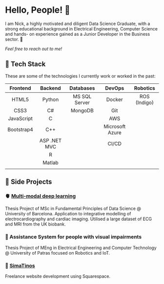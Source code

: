 # Hello, People! 👋

I am Nick, a highly motivated and diligent Data Science Graduate, with a strong educational background in Electrical Engineering, Computer Science and hands- on experience gained as a Junior Developer in the Business sector. 🚀

*Feel free to reach out to me!*

## 🧰 Tech Stack

These are some of the technologies I currently work or worked in the past:

|      Frontend      |     Backend     |    Databases    |       DevOps        |    Robotics    |
|:------------------:|:---------------:|:---------------:|:-------------------:|:--------------:|
|        HTML5       |      Python     |  MS SQL Server  |       Docker        |  ROS (Indigo)  |
|        CSS3        |        C#       |     MongoDB     |        Git          |                |
|      JavaScript    |        C        |                 |        AWS          |                |
|      Bootstrap4    |        C++      |                 |   Microsoft Azure   |                |
|                    |   ASP .NET MVC  |                 |       CI/CD         |                |
|                    |        R        |                 |                     |                |
|                    |      Matlab     |                 |                     |                |
|                    |                 |                 |                     |                |


## 🚀 Side Projects

### 🫀 [Multi-modal deep learning](https://github.com/nickathans/master-thesis)
Thesis Project of MSc in Fundamental Principles of Data Science @ University of Barcelona. Application to integrative modelling of electrocardiography and cardiac imaging. Utilised a large dataset of ECG and MRI from the UK biobank.

### 🤖 Assistance System for people with visual impairments
Thesis Project of MEng in Electrical Engineering and Computer Technology @ University of Patras focused on Robotics and IoT.

### 🥂 [SimaTinos](https://www.simatinos.com)
Freelance website development using Squarespace.



